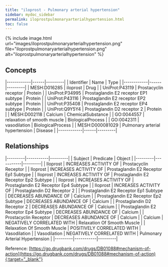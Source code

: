 ```yaml
---
title: "iloprost - Pulmonary arterial hypertension"
sidebar: mydoc_sidebar
permalink: iloprostpulmonaryarterialhypertension.html
toc: false 
---
```


{% include image.html url="images/iloprostpulmonaryarterialhypertension.png" file="iloprostpulmonaryarterialhypertension.png" alt="iloprostpulmonaryarterialhypertension" %}

## Concepts

|------------|------|---------|
| Identifier | Name | Type    |
|------------|------|---------|
| MESH:D016285 | iloprost | Drug |
| UniProt:P43119 | Prostacyclin receptor | Protein |
| UniProt:P34995 | Prostaglandin E2 receptor EP1 subtype | Protein |
| UniProt:P43116 | Prostaglandin E2 receptor EP2 subtype | Protein |
| UniProt:P35408 | Prostaglandin E2 receptor EP4 subtype | Protein |
| UniProt:Q9Y5Y4 | Prostaglandin D2 receptor 2 | Protein |
| MESH:D002118 | Calcium | ChemicalSubstance |
| GO:0044557 | relaxation of smooth muscle | BiologicalProcess |
| GO:0042311 | vasodilation | BiologicalProcess |
| MESH:D000081029 | Pulmonary arterial hypertension | Disease |
|------------|------|---------|

## Relationships

|---------|-----------|---------|
| Subject | Predicate | Object  |
|---------|-----------|---------|
| Iloprost | INCREASES ACTIVITY OF | Prostacyclin Receptor |
| Iloprost | INCREASES ACTIVITY OF | Prostaglandin E2 Receptor Ep1 Subtype |
| Iloprost | INCREASES ACTIVITY OF | Prostaglandin E2 Receptor Ep2 Subtype |
| Iloprost | INCREASES ACTIVITY OF | Prostaglandin E2 Receptor Ep4 Subtype |
| Iloprost | INCREASES ACTIVITY OF | Prostaglandin D2 Receptor 2 |
| Prostaglandin E2 Receptor Ep1 Subtype | DECREASES ABUNDANCE OF | Calcium |
| Prostaglandin E2 Receptor Ep2 Subtype | DECREASES ABUNDANCE OF | Calcium |
| Prostaglandin D2 Receptor 2 | DECREASES ABUNDANCE OF | Calcium |
| Prostaglandin E2 Receptor Ep4 Subtype | DECREASES ABUNDANCE OF | Calcium |
| Prostacyclin Receptor | DECREASES ABUNDANCE OF | Calcium |
| Calcium | NEGATIVELY CORRELATED WITH | Relaxation Of Smooth Muscle |
| Relaxation Of Smooth Muscle | POSITIVELY CORRELATED WITH | Vasodilation |
| Vasodilation | NEGATIVELY CORRELATED WITH | Pulmonary Arterial Hypertension |
|---------|-----------|---------|

Reference: [https://go.drugbank.com/drugs/DB01088#mechanism-of-action](https://go.drugbank.com/drugs/DB01088#mechanism-of-action){:target="_blank"}